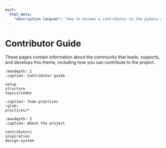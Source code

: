 ```yaml
---
myst:
  html_meta:
    "description lang=en": "How to become a contributor to the pydata-sphinx-theme."
---
```


# Contributor Guide

These pages contain information about the community that leads, supports, and develops this theme, including how you can contribute to the project.

```{toctree}
:maxdepth: 2
:caption: Contributor guide

setup
structure
topics/index
```

```{toctree}
:caption: Team practices
:glob:
practices/*
```

```{toctree}
:maxdepth: 2
:caption: About the project

contributors
inspiration
design-system
```
